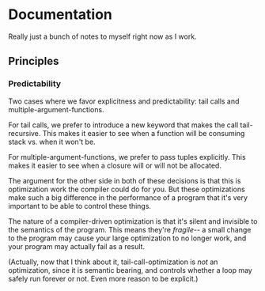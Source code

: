 # Documentation

Really just a bunch of notes to myself right now as I work.

## Principles

### Predictability

Two cases where we favor explicitness and predictability: tail calls
and multiple-argument-functions.

For tail calls, we prefer to introduce a new keyword that makes the
call tail-recursive. This makes it easier to see when a function will
be consuming stack vs. when it won't be.

For multiple-argument-functions, we prefer to pass tuples
explicitly. This makes it easier to see when a closure will or will
not be allocated.

The argument for the other side in both of these decisions is that
this is optimization work the compiler could do for you. But these
optimizations make such a big difference in the performance of a
program that it's very important to be able to control these things.

The nature of a compiler-driven optimization is that it's silent and
invisible to the semantics of the program. This means they're
*fragile*-- a small change to the program may cause your large
optimization to no longer work, and your program may actually fail as
a result.

(Actually, now that I think about it, tail-call-optimization is *not*
an optimization, since it is semantic bearing, and controls whether a
loop may safely run forever or not. Even more reason to be explicit.)
